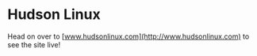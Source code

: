 # Hudson Linux

Head on over to [www.hudsonlinux.com](http://www.hudsonlinux.com) to see the site live!
